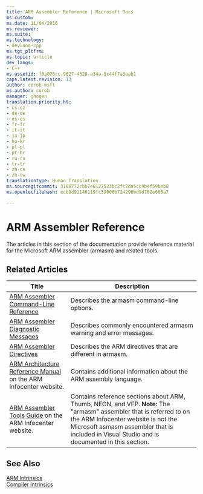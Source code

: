 ```yaml
---
title: ARM Assembler Reference | Microsoft Docs
ms.custom: 
ms.date: 11/04/2016
ms.reviewer: 
ms.suite: 
ms.technology:
- devlang-cpp
ms.tgt_pltfrm: 
ms.topic: article
dev_langs:
- C++
ms.assetid: f8a076cc-9627-4328-a34a-9c44f7a3aab1
caps.latest.revision: 13
author: corob-msft
ms.author: corob
manager: ghogen
translation.priority.ht:
- cs-cz
- de-de
- es-es
- fr-fr
- it-it
- ja-jp
- ko-kr
- pl-pl
- pt-br
- ru-ru
- tr-tr
- zh-cn
- zh-tw
translationtype: Human Translation
ms.sourcegitcommit: 3168772cbb7e8127523bc2fc2da5cc9b4f59beb8
ms.openlocfilehash: ecb9d91146119fc39006b724296bd9d702e660a7

---
```

# ARM Assembler Reference
The articles in this section of the documentation provide reference material for the Microsoft ARM assembler (armasm) and related tools.  
  
## Related Articles  
  
|Title|Description|  
|-----------|-----------------|  
|[ARM Assembler Command-Line Reference](../../assembler/arm/arm-assembler-command-line-reference.md)|Describes the armasm command-line options.|  
|[ARM Assembler Diagnostic Messages](../../assembler/arm/arm-assembler-diagnostic-messages.md)|Describes commonly encountered armasm warning and error messages.|  
|[ARM Assembler Directives](../../assembler/arm/arm-assembler-directives.md)|Describes the ARM directives that are different in armasm.|  
|[ARM Architecture Reference Manual](http://go.microsoft.com/fwlink/?LinkId=246464) on the ARM Infocenter website.|Contains additional information about the ARM assembly language.|  
|[ARM Assembler Tools Guide](http://go.microsoft.com/fwlink/?LinkId=246102) on the ARM Infocenter website.|Contains reference sections about ARM, Thumb, NEON, and VFP. **Note:**  The "armasm" assembler that is referred to on the ARM Infocenter website is not the Microsoft asmasm assembler that is included in Visual Studio and is documented in this section.|  
  
## See Also  
 [ARM Intrinsics](../../intrinsics/arm-intrinsics.md)   
 [Compiler Intrinsics](../../intrinsics/compiler-intrinsics.md)


<!--HONumber=Jan17_HO2-->


